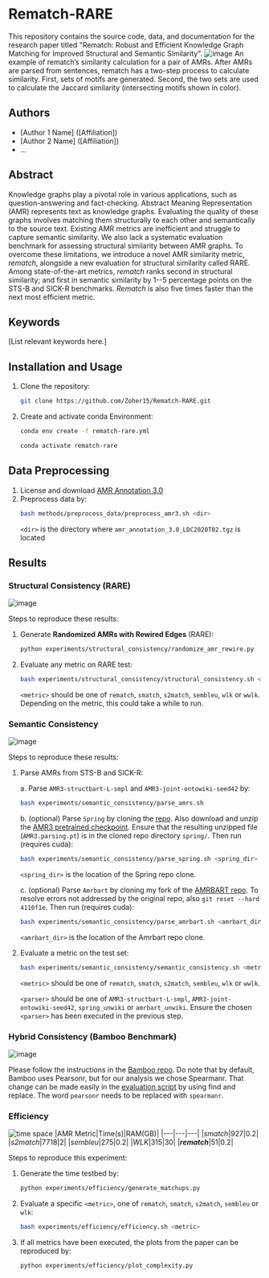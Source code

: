 # Rematch-RARE
This repository contains the source code, data, and documentation for the research paper titled "Rematch: Robust and Efficient Knowledge Graph Matching for Improved Structural and Semantic Similarity".
![image](https://github.com/Zoher15/Rematch-RARE/assets/29090730/04b4f232-4076-4823-91f8-dd6d0c0542bd)
An example of rematch’s similarity calculation for a pair of AMRs. After AMRs are parsed from sentences,
rematch has a two-step process to calculate similarity. First, sets of motifs are generated. Second, the two sets are
used to calculate the Jaccard similarity (intersecting motifs shown in color).

## Authors

* [Author 1 Name] ([Affiliation])
* [Author 2 Name] ([Affiliation])
* ...

## Abstract

Knowledge graphs play a pivotal role in various applications, such as question-answering and fact-checking. Abstract Meaning Representation (AMR) represents text as knowledge graphs. Evaluating the quality of these graphs involves matching them structurally to each other and semantically to the source text. Existing AMR metrics are inefficient and struggle to capture semantic similarity. We also lack a systematic evaluation benchmark for assessing structural similarity between AMR graphs. To overcome these limitations, we introduce a novel AMR similarity metric, _rematch_, alongside a new evaluation for structural similarity called RARE. Among state-of-the-art metrics, _rematch_ ranks second in structural similarity; and first in semantic similarity by 1--5 percentage points on the STS-B and SICK-R benchmarks. _Rematch_ is also five times faster than the next most efficient metric.
## Keywords

[List relevant keywords here.]

## Installation and Usage

1. Clone the repository:

   ```bash
   git clone https://github.com/Zoher15/Rematch-RARE.git
   ```
2. Create and activate conda Environment:
   ```bash
   conda env create -f rematch-rare.yml
   ```
   ```bash
   conda activate rematch-rare
   ```

## Data Preprocessing
1. License and download [AMR Annotation 3.0](https://catalog.ldc.upenn.edu/LDC2020T02)
2. Preprocess data by:
   ```bash
   bash methods/preprocess_data/preprocess_amr3.sh <dir>
   ```
   `<dir>` is the directory where `amr_annotation_3.0_LDC2020T02.tgz` is located
## Results
### Structural Consistency (RARE)
![image](https://github.com/Zoher15/Rematch-RARE/assets/29090730/787c68a4-2e09-4860-a08f-24b420d905b8)

Steps to reproduce these results:
1. Generate **Randomized AMRs with Rewired Edges** (RARE):
   ```bash
   python experiments/structural_consistency/randomize_amr_rewire.py
   ```
2. Evaluate any metric on RARE test:
   ```bash
   bash experiments/structural_consistency/structural_consistency.sh <metric>
   ```
   `<metric>` should be one of `rematch`, `smatch`, `s2match`, `sembleu`, `wlk` or `wwlk`. Depending on the metric, this could take a while to run.
### Semantic Consistency
![image](https://github.com/Zoher15/Rematch-RARE/assets/29090730/329ade7e-2e6e-4847-965e-7fa8fff3bfdc)

Steps to reproduce these results:
1. Parse AMRs from STS-B and SICK-R:

   a. Parse `AMR3-structbart-L-smpl` and `AMR3-joint-ontowiki-seed42` by:
      ```bash
      bash experiments/semantic_consistency/parse_amrs.sh
      ```


   b. (optional) Parse `Spring` by cloning the [repo](https://github.com/SapienzaNLP/spring). Also download and unzip the [AMR3 pretrained checkpoint](http://nlp.uniroma1.it/AMR/AMR3.parsing-1.0.tar.bz2). Ensure that the resulting unzipped file (`AMR3.parsing.pt`) is in the cloned repo directory `spring/`. Then run (requires cuda):
      ```bash
      bash experiments/semantic_consistency/parse_spring.sh <spring_dir>
      ```
      `<spring_dir>` is the location of the Spring repo clone.


   c. (optional) Parse `Amrbart` by cloning my fork of the [AMRBART repo](https://github.com/Zoher15/AMRBART.git). To resolve errors not addressed by the original repo, also `git reset --hard 4110f1e`. Then run (requires cuda):
      ```bash
      bash experiments/semantic_consistency/parse_amrbart.sh <amrbart_dir>
      ```
      `<amrbart_dir>` is the location of the Amrbart repo clone.

   
4. Evaluate a metric on the test set:
   ```bash
   bash experiments/semantic_consistency/semantic_consistency.sh <metric> <parser>
   ```
   `<metric>` should be one of `rematch`, `smatch`, `s2match`, `sembleu`, `wlk` or `wwlk`.
   
   `<parser>` should be one of `AMR3-structbart-L-smpl`, `AMR3-joint-ontowiki-seed42`, `spring_unwiki` or `amrbart_unwiki`. Ensure the chosen `<parser>` has been executed in the previous step.
### Hybrid Consistency (Bamboo Benchmark)
![image](https://github.com/Zoher15/Rematch-RARE/assets/29090730/8c6de7b9-ed68-4fed-afe6-2ba383360563)

Please follow the instructions in the [Bamboo repo](https://github.com/flipz357/bamboo-amr-benchmark). Do note that by default, Bamboo uses Pearsonr, but for our analysis we chose Spearmanr. That change can be made easily in the [evaluation script](https://github.com/flipz357/bamboo-amr-benchmark/blob/main/evaluation-suite/evaluate4tasks.py) by using find and replace. The word `pearsonr` needs to be replaced with `spearmanr`.

### Efficiency
![time space](https://github.com/Zoher15/Rematch-RARE/assets/29090730/2024bc28-be07-42fe-a406-ee46bc2f8680)
|AMR Metric|Time(s)|RAM(GB)|
|---|---|---|
|_smatch_|927|0.2|
|_s2match_|7718|2|
|_sembleu_|275|0.2|
|_WLK_|315|30|
|**_rematch_**|51|0.2|

Steps to reproduce this experiment:
1. Generate the time testbed by:
   ```bash
   python experiments/efficiency/generate_matchups.py
   ```
2. Evaluate a specific `<metric>`, one of `rematch`, `smatch`, `s2match`, `sembleu` or `wlk`:
   ```bash
   bash experiments/efficiency/efficiency.sh <metric>
   ```
4. If all metrics have been executed, the plots from the paper can be reproduced by:
   ```bash
   python experiments/efficiency/plot_complexity.py
   ```
